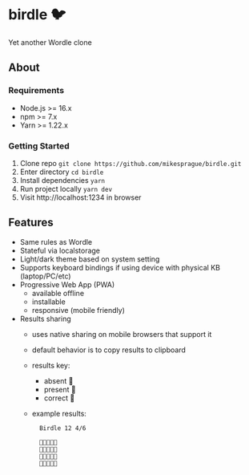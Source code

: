 # birdle :bird:

Yet another Wordle clone

## About

### Requirements

- Node.js >= 16.x
- npm >= 7.x
- Yarn >= 1.22.x

### Getting Started

1. Clone repo `git clone https://github.com/mikesprague/birdle.git`
1. Enter directory `cd birdle`
1. Install dependencies `yarn`
1. Run project locally `yarn dev`
1. Visit http://localhost:1234 in browser

## Features

- Same rules as Wordle
- Stateful via localstorage
- Light/dark theme based on system setting
- Supports keyboard bindings if using device with physical KB (laptop/PC/etc)
- Progressive Web App (PWA)
  - available offline
  - installable
  - responsive (mobile friendly)
- Results sharing
  - uses native sharing on mobile browsers that support it
  - default behavior is to copy results to clipboard
  - results key:
    - absent 🥚
    - present 🐣
    - correct 🐥
  - example results:
  
    ```text
      Birdle 12 4/6

      🥚🐣🥚🥚🐥
      🥚🥚🥚🐥🐥
      🥚🐣🥚🐥🐥
      🐥🐥🐥🐥🐥
    ```
